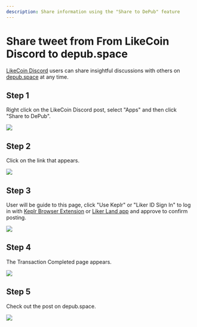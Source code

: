 ```yaml
---
description: Share information using the "Share to DePub" feature
---
```


# Share tweet from From LikeCoin Discord to depub.space

[LikeCoin Discord](https://discord.gg/likecoin) users can share insightful discussions with others on [depub.space](./) at any time.

## Step 1

Right click on the LikeCoin Discord post, select "Apps" and then click "Share to DePub".

![](<../../.gitbook/assets/discord depub.space 01-en.png>)

## Step 2

Click on the link that appears.

![](<../../.gitbook/assets/discord depub.space 02.png>)

## Step 3

User will be guide to this page, click "Use Keplr" or "Liker ID Sign In" to log in with [Keplr Browser Extension](../../general-guides/wallet/keplr/) or [Liker Land app](../liker-land/download.md) and approve to confirm posting.

![](<../../.gitbook/assets/discord depub.space 03.png>)

## Step 4

The Transaction Completed page appears.

![](<../../.gitbook/assets/discord depub.space 04.png>)

## Step 5

Check out the post on depub.space.

![](<../../.gitbook/assets/discord depub.space 05.png>)
